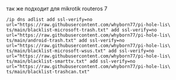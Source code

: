 так же подходит для mikrotik routeros 7

`
/ip dns adlist
add ssl-verify=no url="https://raw.githubusercontent.com/whyborn77/pi-hole-lis\
    ts/main/blacklist-microsoft-trash.txt"
add ssl-verify=no url="https://raw.githubusercontent.com/whyborn77/pi-hole-lis\
    ts/main/android-trash.txt"
add ssl-verify=no url="https://raw.githubusercontent.com/whyborn77/pi-hole-lis\
    ts/main/blacklist-microsoft-wsus.txt"
add ssl-verify=no url="https://raw.githubusercontent.com/whyborn77/pi-hole-lis\
    ts/main/blacklist-smarttv.txt"
add ssl-verify=no url="https://raw.githubusercontent.com/whyborn77/pi-hole-lis\
    ts/main/blacklist-trashcan.txt"
    `
